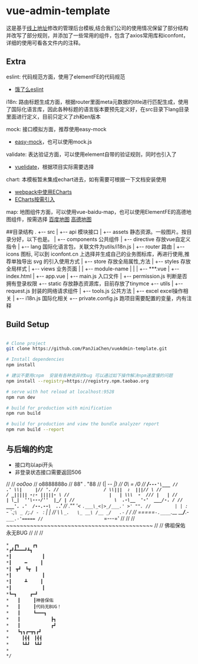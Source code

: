 
# vue-admin-template
这是基于[线上地址](http://panjiachen.github.io/vueAdmin-template)修改的管理后台模板,结合我们公司的使用情况保留了部分结构并改写了部分规则，并添加了一些常用的组件，包含了axios常用库和iconfont，详细的使用可看各文件内的注释。

## Extra
eslint: 代码规范方面，使用了elementFE的代码规范 
- [饿了么eslint](https://www.npmjs.com/package/eslint-plugin-actionable-elements)

i18n: 路由标题生成方面，根据router里面meta元数据的title进行匹配生成，使用了国际化语言库，因此各种标题的语言版本要预先定义好，在src目录下lang目录里面进行定义，目前只定义了zh和en版本


mock: 接口模拟方面，推荐使用easy-mock
- [easy-mock](https://easy-mock.com/)，也可以使用mock.js

validate: 表达验证方面，可以使用element自带的验证规则，同时也引入了
- [vuelidate](https://monterail.github.io/vuelidate/#sub-installation)，根据项目实际需要选择

chart: 本模板暂未集成echart进去，如有需要可根据一下文档安装使用
- [webpack中使用ECharts](http://echarts.baidu.com/tutorial.html#%E5%9C%A8%20webpack%20%E4%B8%AD%E4%BD%BF%E7%94%A8%20ECharts)
- [ECharts按需引入](https://github.com/ecomfe/echarts/blob/master/index.js)

map: 地图组件方面，可以使用vue-baidu-map，也可以使用ElementFE的高德地图组件，按需选择
[百度地图](https://dafrok.github.io/vue-baidu-map/#/zh/index)
[高德地图](https://elemefe.github.io/vue-amap/#/)


##目录结构
.
+-- src
|  +-- api 模块接口
|  +-- assets 静态资源。一般图片。按目录分好，以下也是。
|  +-- components 公共组件
|  +-- directive 存放vue自定义指令
|  +-- lang 国际化语言包，关联文件为utils/i18n.js
|  +-- router 路由
|  +-- icons 图标, 可以到 iconfont.cn 上选择并生成自己的业务图标库，再进行使用,推荐单独导出 svg 的引入使用方式
|  +-- store 存放全局属性,方法
|  +-- styles 存放全局样式
|  +-- views 业务页面
|  |   +-- module-name
|  |   |   +-- ***.vue
|  +-- index.html
|  +-- app.vue
|  +-- main.js 入口文件
|  +-- permission.js 判断是否拥有登录权限
+-- static 存放静态资源库，目前存放了tinymce
+-- utils
|   +-- request.js 封装的网络请求组件
|   +-- tools.js 公共方法
|   +-- excel excel操作相关
|   +-- i18n.js 国际化相关
+-- private.config.js 跑项目需要配置的变量，内有注释


## Build Setup

``` bash

# Clone project
git clone https://github.com/PanJiaChen/vueAdmin-template.git

# Install dependencies
npm install

# 建议不要用cnpm  安装有各种诡异的bug 可以通过如下操作解决npm速度慢的问题
npm install --registry=https://registry.npm.taobao.org

# serve with hot reload at localhost:9528
npm run dev

# build for production with minification
npm run build

# build for production and view the bundle analyzer report
npm run build --report
```

## 与后端的约定
- 接口均以api开头
- 非登录状态接口需要返回506

//
//                       _oo0oo_
//                      o8888888o
//                      88" . "88
//                      (| -_- |)
//                      0\  =  /0
//                    ___/`---'\___
//                  .' \\|     |// '.
//                 / \\|||  :  |||// \
//                / _||||| -:- |||||- \
//               |   | \\\  -  /// |   |
//               | \_|  ''\---/''  |_/ |
//               \  .-\__  '-'  ___/-. /
//             ___'. .'  /--.--\  `. .'___
//          ."" '<  `.___\_<|>_/___.' >' "".
//         | | :  `- \`.;`\ _ /`;.`/ - ` : | |
//         \  \ `_.   \_ __\ /__ _/   .-` /  /
//     =====`-.____`.___ \_____/___.-`___.-'=====
//                       `=---='
//
//
//     ~~~~~~~~~~~~~~~~~~~~~~~~~~~~~~~~~~~~~~~~~~~
//
//               佛祖保佑         永无BUG
//
//
//

    *  ┏┓　　　┏┓
    *┏┛┻━━━┛┻┓
    *┃　　　　　　　┃ 　
    *┃　　　━　　　┃
    *┃　┳┛　┗┳　┃
    *┃　　　　　　　┃
    *┃　　　┻　　　┃
    *┃　　　　　　　┃
    *┗━┓　　　┏━┛
    *　　┃　　　┃神兽保佑
    *　　┃　　　┃代码无BUG！
    *　　┃　　　┗━━━┓
    *　　┃　　　　　　　┣┓
    *　　┃　　　　　　　┏┛
    *　　┗┓┓┏━┳┓┏┛
    *　　　┃┫┫　┃┫┫
    *　　　┗┻┛　┗┻┛ 
    *　　　
    */